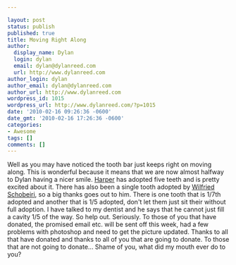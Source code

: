 ```yaml
---

layout: post
status: publish
published: true
title: Moving Right Along
author:
  display_name: Dylan
  login: dylan
  email: dylan@dylanreed.com
  url: http://www.dylanreed.com
author_login: dylan
author_email: dylan@dylanreed.com
author_url: http://www.dylanreed.com
wordpress_id: 1015
wordpress_url: http://www.dylanreed.com/?p=1015
date: '2010-02-16 09:26:36 -0600'
date_gmt: '2010-02-16 17:26:36 -0600'
categories:
- Awesome
tags: []
comments: []
---
```


Well as you may have noticed the tooth bar just keeps right on moving along. This is wonderful because it means that we are now almost halfway to Dylan having a nicer smile. [Harper][1] has adopted five teeth and is pretty excited about it. There has also been a single tooth adopted by [Wilfried Schobeiri][2], so a big thanks goes out to him. There is one tooth that is 1/7th adopted and another that is 1/5 adopted, don't let them just sit their without full adoption. I have talked to my dentist and he says that he cannot just fill a cavity 1/5 of the way. So help out. Seriously. To those of you that have donated, the promised email etc. will be sent off this week, had a few problems with photoshop and need to get the picture updated. Thanks to all that have donated and thanks to all of you that are going to donate. To those that are not going to donate... Shame of you, what did my mouth ever do to you?

   [1]: http://nata2.org
   [2]: http://develtheory.com/


